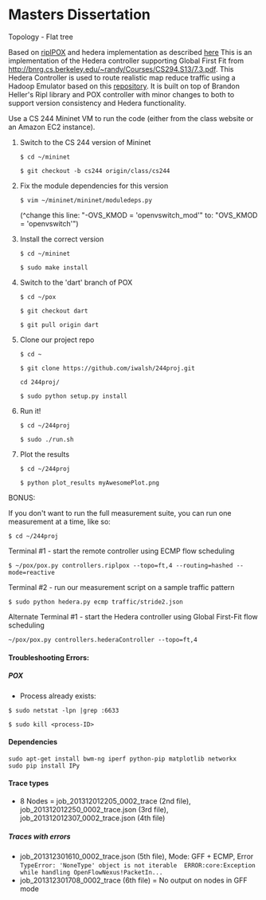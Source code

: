 # Masters Dissertation

Topology - Flat tree

Based on [riplPOX](https://github.com/brandonheller/riplpox) and hedera implementation as described [here](https://reproducingnetworkresearch.wordpress.com/2015/05/31/cs244-15-hedera-flow-scheduling-draft/)
This is an implementation of the Hedera controller supporting Global First Fit from http://bnrg.cs.berkeley.edu/~randy/Courses/CS294.S13/7.3.pdf. 
This Hedera Controller is used to route realistic map reduce traffic using a Hadoop Emulator based on this [repository](https://github.com/mvneves/mremu).
It is built on top of Brandon Heller's Ripl library and POX controller with minor changes to both to support version consistency and Hedera functionality.

Use a CS 244 Mininet VM to run the code (either from the class website or an Amazon EC2 instance).

1. Switch to the CS 244 version of Mininet

    `$ cd ~/mininet`

    `$ git checkout -b cs244 origin/class/cs244`

2. Fix the module dependencies for this version

    `$ vim ~/mininet/mininet/moduledeps.py`

    (^change this line: "-OVS_KMOD = 'openvswitch_mod'"
                    to: "OVS_KMOD = 'openvswitch'")

3. Install the correct version

    `$ cd ~/mininet`

    `$ sudo make install`

4. Switch to the 'dart' branch of POX

    `$ cd ~/pox`

    `$ git checkout dart`

    `$ git pull origin dart`

5. Clone our project repo

    `$ cd ~`

    `$ git clone https://github.com/iwalsh/244proj.git`

    `cd 244proj/`

    `$ sudo python setup.py install`

6. Run it!

    `$ cd ~/244proj`

    `$ sudo ./run.sh`

7. Plot the results

    `$ cd ~/244proj`

    `$ python plot_results myAwesomePlot.png`

BONUS:

If you don't want to run the full measurement suite, you can run one measurement
at a time, like so:

`$ cd ~/244proj`

Terminal #1 - start the remote controller using ECMP flow scheduling

`$ ~/pox/pox.py controllers.riplpox --topo=ft,4 --routing=hashed --mode=reactive`

Terminal #2 - run our measurement script on a sample traffic pattern

`$ sudo python hedera.py ecmp traffic/stride2.json`

Alternate Terminal #1 - start the Hedera controller using Global First-Fit flow scheduling

`~/pox/pox.py controllers.hederaController --topo=ft,4`

#### Troubleshooting Errors:

##### POX

*  Process already exists:

```$ sudo netstat -lpn |grep :6633```

```$ sudo kill <process-ID>```

#### Dependencies

```
sudo apt-get install bwm-ng iperf python-pip matplotlib networkx
sudo pip install IPy
```

#### Trace types

+ 8 Nodes = job_201312012205_0002_trace (2nd file), job_201312012250_0002_trace.json (3rd file), job_201312012307_0002_trace.json (4th file)

##### Traces with errors

+ job_201312301610_0002_trace.json (5th file), Mode: GFF + ECMP, Error `TypeError: 'NoneType' object is not iterable 
ERROR:core:Exception while handling OpenFlowNexus!PacketIn...`
+ job_201312301708_0002_trace (6th file) =  No output on nodes in GFF mode 
